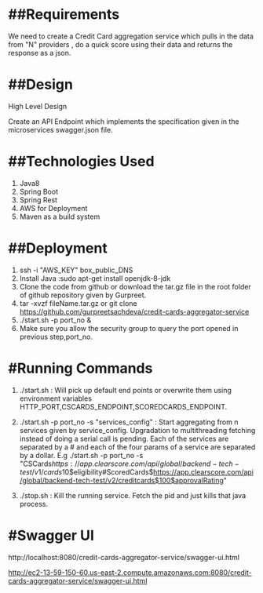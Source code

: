 ##Requirements
================

We need to create a Credit Card aggregation service which pulls in the data from "N" providers , do a quick score using their data and returns the response as a json.


##Design
===========
High Level Design

Create an API Endpoint which implements the specification given in the microservices swagger.json file.



##Technologies Used
===========
1. Java8
2. Spring Boot
3. Spring Rest
4. AWS for Deployment
5. Maven as a build system

##Deployment
===========

1. ssh -i "AWS_KEY" box_public_DNS
2. Install Java :sudo apt-get install openjdk-8-jdk
3. Clone the code from github or download the tar.gz file in the root folder of github repository given by Gurpreet.
4. tar -xvzf fileName.tar.gz or git clone https://github.com/gurpreetsachdeva/credit-cards-aggregator-service
5. ./start.sh -p port_no &
6. Make sure you allow the security group to query the port opened in previous step,port_no.


#Running Commands
======================

1. ./start.sh  : Will pick up default end points or overwrite them using environment variables HTTP_PORT,CSCARDS_ENDPOINT,SCOREDCARDS_ENDPOINT.
2. ./start.sh -p port_no -s "services_config" : Start aggregating from n services given by service_config. Upgradation to multithreading fetching instead of doing a serial call is pending. Each of the services are separated by a # and each of the four params of a service are separated by a dollar.
E.g 
./start.sh -p port_no -s "CSCards$https://app.clearscore.com/api/global/backend-tech-test/v1/cards$10$eligibility#ScoredCards$https://app.clearscore.com/api/global/backend-tech-test/v2/creditcards$100$approvalRating"

3. ./stop.sh : Kill the running service. Fetch the pid and just kills that java process.

#Swagger UI
===========
http://localhost:8080/credit-cards-aggregator-service/swagger-ui.html

http://ec2-13-59-150-60.us-east-2.compute.amazonaws.com:8080/credit-cards-aggregator-service/swagger-ui.html

